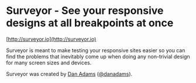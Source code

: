 # Surveyor - See your responsive designs at all breakpoints at once

[http://surveyor.io](http://surveyor.io)

Surveyor is meant to make testing your responsive sites easier so you can find the problems that inevitably come up when doing any non-trivial design for many screen sizes and devices.

Surveyor was created by [Dan Adams](http://mrdanadams.com) ([@danadams](http://twitter.com/danadams)).

